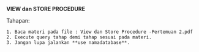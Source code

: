 **VIEW dan STORE PROCEDURE**

Tahapan:

    1. Baca materi pada file : View dan Store Procedure -Pertemuan 2.pdf
    2. Execute query tahap demi tahap sesuai pada materi.
    3. Jangan lupa jalankan **use namadatabase**.

